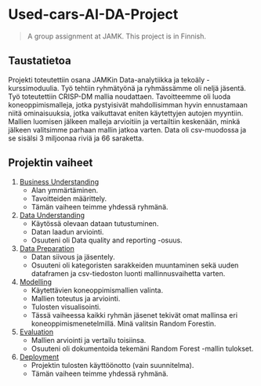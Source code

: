 # Used-cars-AI-DA-Project
> A group assignment at JAMK. This project is in Finnish.


## Taustatietoa
Projekti toteutettiin osana JAMKin Data-analytiikka ja tekoäly -kurssimoduulia. 
Työ tehtiin ryhmätyönä ja ryhmässämme oli neljä jäsentä.
Työ toteutettiin CRISP-DM mallia noudattaen.
Tavoitteemme oli luoda koneoppimismalleja, jotka pystyisivät mahdollisimman hyvin ennustamaan niitä ominaisuuksia, jotka vaikuttavat eniten käytettyjen autojen myyntiin. Mallien luomisen jälkeen malleja arvioitiin ja vertailtiin keskenään, minkä jälkeen valitsimme parhaan mallin jatkoa varten.
Data oli csv-muodossa ja se sisälsi 3 miljoonaa riviä ja 66 saraketta.


## Projektin vaiheet
  1. [Business Understanding](docs/P1_business_understanding.md)
      - Alan ymmärtäminen.
      - Tavoitteiden määrittely.
      - Tämän vaiheen teimme yhdessä ryhmänä.
  2. [Data Understanding](docs/P2_data_understanding.ipynb)
      - Käytössä olevaan dataan tutustuminen.
      - Datan laadun arviointi.
      - Osuuteni oli Data quality and reporting -osuus.
  3. [Data Preparation](docs/P3_data_preparation.ipynb)
      - Datan siivous ja jäsentely.
      - Osuuteni oli kategoristen sarakkeiden muuntaminen sekä uuden dataframen ja csv-tiedoston luonti mallinnusvaihetta varten.
  4. [Modelling](docs/P4_modelling_random_forest.ipynb)
      - Käytettävien koneoppimismallien valinta.
      - Mallien toteutus ja arviointi.
      - Tulosten visualisointi.
      - Tässä vaiheessa kaikki ryhmän jäsenet tekivät omat mallinsa eri koneoppimismenetelmillä. Minä valitsin Random Forestin.
  5. [Evaluation](docs/P5_evaluation.ipynb)
      - Mallien arviointi ja vertailu toisiinsa.
      - Osuuteni oli dokumentoida tekemäni Random Forest -mallin tulokset.
  6. [Deployment](docs/P6_deployment.md)
      - Projektin tulosten käyttöönotto (vain suunnitelma).
      - Tämän vaiheen teimme yhdessä ryhmänä.
